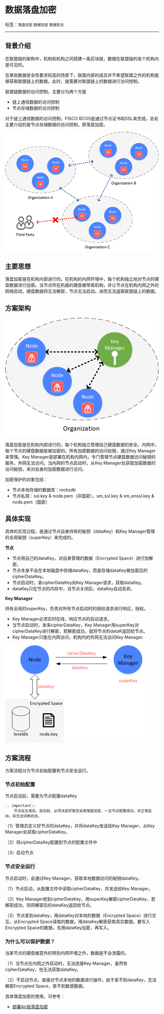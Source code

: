 # 数据落盘加密

标签：``落盘加密`` ``数据加密`` ``数据安全``

----
## 背景介绍

在联盟链的架构中，机构和机构之间搭建一条区块链，数据在联盟链的各个机构内是可见的。

在某些数据安全性要求较高的场景下，联盟内部的成员并不希望联盟之外的机构能够获取联盟链上的数据。此时，就需要对联盟链上的数据进行访问控制。

联盟链数据的访问控制，主要分为两个方面

* 链上通信数据的访问控制
* 节点存储数据的访问控制

对于链上通信数据的访问控制，FISCO BCOS是通过节点证书和SSL来完成。此处主要介绍的是节点存储数据的访问控制，即落盘加密。

![](../../images/design/data_secure_background.png)

## 主要思想

落盘加密是在机构内部进行的。在机构的内网环境中，每个机构独立地对节点的硬盘数据进行加密。当节点所在机器的硬盘被带离机构，并让节点在机构内网之外的网络启动，硬盘数据将无法解密，节点无法启动。进而无法盗取联盟链上的数据。

## 方案架构


![](../../images/design/diskencryption_framework.png)



落盘加密是在机构内部进行的，每个机构独立管理自己硬盘数据的安全。内网中，每个节点的硬盘数据是被加密的。所有加密数据的访问权限，通过Key Manager来管理。Key Manager是部署在机构内网内，专门管理节点硬盘数据访问秘钥的服务，外网无法访问。当内网的节点启动时，从Key Manager处获取加密数据的访问秘钥，来对自身的加密数据进行访问。

加密保护的对象包括：

* 节点本地存储的数据库：rocksdb
* 节点私钥：ssl.key & node.pem（非国密），sm_ssl.key & sm_enssl.key & node.pem（国密）

## 具体实现

具体的实现过程，是通过节点自身持有的秘钥（dataKey）和Key Manager管理的全局秘钥（superKey）来完成的。

**节点**

* 节点用自己的dataKey，对自身管理的数据（Encrypted Space）进行加解密。
* 节点本身不会在本地磁盘中存储dataKey，而是存储dataKey被加密后的cipherDataKey。
* 节点启动时，拿cipherDataKey向Key Manager请求，获取dataKey。
* dataKey只在节点的内存中，当节点关闭后，dataKey自动丢弃。

**Key Manager**

持有全局的superKey，负责对所有节点启动时的授权请求进行响应，授权。

- Key Manager必须实时在线，响应节点的启动请求。
- 当节点启动时，发来cipherDataKey，Key Manager用superKey对cipherDataKey进行解密，若解密成功，就将节点的dataK返回给节点。
- Key Manager只能在内网访问，机构内的外网无法访问Key Manager.


![](../../images/design/diskencryption.png)

## 方案流程

方案流程分为节点初始配置和节点安全运行。

### 节点初始配置

节点启动前，需要为节点配置dataKey

```eval_rst
.. important::
    节点在生成后，启动前，必须决定好是否采用落盘加密，一旦节点配置成功，并正常启动，将无法切换状态。
```

（1）管理员定义好节点的dataKey，并将dataKey发送给Key Manager，从Key Manager处获取cipherDataKey。

（2）将cipherDataKey配置到节点的配置文件中

（3）启动节点

### 节点安全运行

节点启动时，会通过Key Manager，获取本地数据访问的秘钥dataKey。

（1）节点启动，从配置文件中读取cipherDataKey，并发送给Key Manager。

（2）Key Manager收到cipherDataKey，用superKey解密cipherDataKey，若解密成功，则将解密后的dataKey返回给节点。

（3）节点拿到dataKey，用dataKey对本地的数据（Encrypted Space）进行交互。从Encrypted Space读取的数据，用dataKey解密获取真实数据。要写入Encrypted Space的数据，先用dataKey加密，再写入。

### 为什么可以保护数据？

当某节点的硬盘被意外的带到内网环境之外，数据是不会泄露的。

（1）当节点在内网之外启动时，无法连接Key Manager，虽然有cipherDataKey，也无法获取dataKey。

（2）不启动节点，直接对节点本地的数据进行操作，由于拿不到dataKey，无法解密Encrypted Space，拿不到敏感数据。

具体落盘加密的使用，可参考：

- [部署Air版落盘加密](../tutorial/air/storage_security.md)
